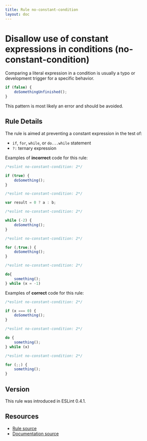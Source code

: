 ```yaml
---
title: Rule no-constant-condition
layout: doc
---
```

<!-- Note: No pull requests accepted for this file. See README.md in the root directory for details. -->

# Disallow use of constant expressions in conditions (no-constant-condition)

Comparing a literal expression in a condition is usually a typo or development trigger for a specific behavior.

```js
if (false) {
    doSomethingUnfinished();
}
```

This pattern is most likely an error and should be avoided.

## Rule Details

The rule is aimed at preventing a constant expression in the test of:

* `if`, `for`, `while`, or `do...while` statement
* `?:` ternary expression

Examples of **incorrect** code for this rule:

```js
/*eslint no-constant-condition: 2*/

if (true) {
    doSomething();
}
```

```js
/*eslint no-constant-condition: 2*/

var result = 0 ? a : b;
```

```js
/*eslint no-constant-condition: 2*/

while (-2) {
    doSomething();
}
```

```js
/*eslint no-constant-condition: 2*/

for (;true;) {
    doSomething();
}
```

```js
/*eslint no-constant-condition: 2*/

do{
    something();
} while (x = -1)
```

Examples of **correct** code for this rule:

```js
/*eslint no-constant-condition: 2*/

if (x === 0) {
    doSomething();
}
```

```js
/*eslint no-constant-condition: 2*/

do {
    something();
} while (x)
```

```js
/*eslint no-constant-condition: 2*/

for (;;) {
    something();
}
```

## Version

This rule was introduced in ESLint 0.4.1.

## Resources

* [Rule source](https://github.com/eslint/eslint/tree/master/lib/rules/no-constant-condition.js)
* [Documentation source](https://github.com/eslint/eslint/tree/master/docs/rules/no-constant-condition.md)
